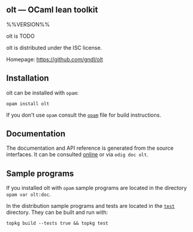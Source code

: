 olt — OCaml lean toolkit
-------------------------------------------------------------------------------
%%VERSION%%

olt is TODO

olt is distributed under the ISC license.

Homepage: https://github.com/gndl/olt  

## Installation

olt can be installed with `opam`:

    opam install olt

If you don't use `opam` consult the [`opam`](opam) file for build
instructions.

## Documentation

The documentation and API reference is generated from the source
interfaces. It can be consulted [online][doc] or via `odig doc
olt`.

[doc]: https://gndl.github.io/olt/doc

## Sample programs

If you installed olt with `opam` sample programs are located in
the directory `opam var olt:doc`.

In the distribution sample programs and tests are located in the
[`test`](test) directory. They can be built and run
with:

    topkg build --tests true && topkg test 

